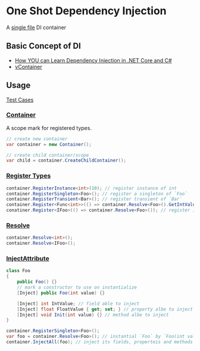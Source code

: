 # One Shot Dependency Injection
A [single file](Packages/com.quabug.one-shot-injection/OneShot.cs) DI container

## Basic Concept of DI
- [How YOU can Learn Dependency Injection in .NET Core and C#](https://softchris.github.io/pages/dotnet-di.html)
- [vContainer](https://vcontainer.hadashikick.jp/about/what-is-di)

## Usage
[Test Cases](Test/TestOneShot.cs)

### [Container](Packages/com.quabug.one-shot-injection/OneShot.cs#L9)
A scope mark for registered types.

``` c#
// create new container
var container = new Container();

// create child container/scope
var child = container.CreateChildContainer();
```

### [Register Types](Packages/com.quabug.one-shot-injection/OneShot.cs#L47)
``` c#
container.RegisterInstance<int>(10); // register instance of int
container.RegisterSingleton<Foo>(); // register a singleton of `Foo`
container.RegisterTransient<Bar>(); // register transient of `Bar`
container.Register<Func<int>>(() => container.Resolve<Foo>().GetIntValue); // register `Func<int>`
conatiner.Register<IFoo>(() => container.Resolve<Foo>()); // register interface of `IFoo`
```

### [Resolve](Packages/com.quabug.one-shot-injection/OneShot.cs#L37)
``` c#
container.Resolve<int>();
container.Resolve<IFoo>();
```

### [InjectAttribute](Packages/com.quabug.one-shot-injection/OneShot.cs#L12)
``` c#
class Foo
{
    public Foo() {}
    // mark a constructor to use on instantialize
    [Inject] public Foo(int value) {}

    [Inject] int IntValue; // field able to inject
    [Inject] float FloatValue { get; set; } // property albe to inject
    [Inject] void Init(int value) {} // method albe to inject
}

container.RegisterSingleton<Foo>();
var foo = container.Resolve<Foo>(); // instantial `Foo` by `Foo(int value)`
container.InjectAll(foo); // inject its fields, properteis and methods
```
